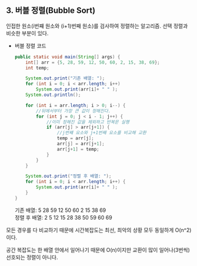 ## 3. 버블 정렬(Bubble Sort)

인접한 원소(i번쨰 원소와 (i+1)번째 원소)를 검사하여 정렬하는 알고리즘. 선택 정렬과 비슷한 부분이 있다.

- 버블 정렬 코드
    
    ```Java
    public static void main(String[] args) {
    	int[] arr = {5, 28, 59, 12, 50, 60, 2, 15, 38, 69};
    	int temp;
    
    	System.out.print("기존 배열: ");
    	for (int i = 0; i < arr.length; i++)
    		System.out.print(arr[i]+ " " );
    	System.out.println();
    
    	for (int i = arr.length; i > 0; i--) {
    		//뒤에서부터 가장 큰 값이 정해진다.
    		for (int j = 0; j < i - 1; j++) {
    			//이미 정해진 값을 제외하고 반복문 실행
    			if (arr[j] > arr[j+1]) {
    				//j번쨰 요소와 j+1번째 요소를 비교해 교환
    				temp = arr[j];
    				arr[j] = arr[j+1];
    				arr[j+1] = temp;
    			}
    		}
    	}
    
    	System.out.print("정렬 후 배열: ");
    	for (int i = 0; i < arr.length; i++) {
    		System.out.print(arr[i]+ " " );
    	}
    }
    ```
    
    기존 배열: 5 28 59 12 50 60 2 15 38 69  
    정렬 후 배열: 2 5 12 15 28 38 50 59 60 69  
    
      
    
      
    
      
    

모든 경우를 다 비교하기 때문에 시간복잡도는 최선, 최악의 상황 모두 동일하게 O(n^2)이다.

공간 복잡도는 한 배열 안에서 일어나기 때문에 O(n)이지만 교환이 많이 일어나(3번씩) 선호되는 정렬이 아니다.
